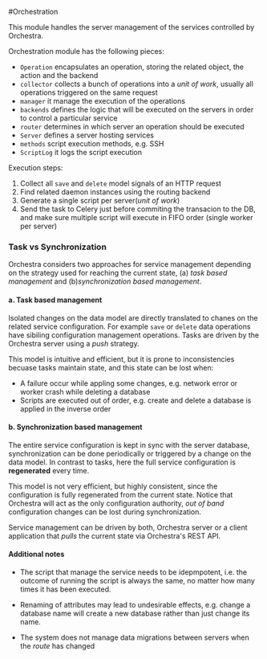 #Orchestration


This module handles the server management of the services controlled by Orchestra.

Orchestration module has the following pieces:

* `Operation` encapsulates an operation, storing the related object, the action and the backend
* `collector` collects a bunch of operations into a _unit of work_, usually all operations triggered on the same request
* `manager` it manage the execution of the operations
* `backends` defines the logic that will be executed on the servers in order to control a particular service
* `router` determines in which server an operation should be executed
* `Server` defines a server hosting services
* `methods` script execution methods, e.g. SSH
* `ScriptLog` it logs the script execution

Execution steps:

1. Collect all `save` and `delete` model signals of an HTTP request
2. Find related daemon instances using the routing backend
3. Generate a single script per server(_unit of work_)
4. Send the task to Celery just before commiting the transacion to the DB, and make sure multiple script will execute in FIFO order (single worker per server)


### Task vs Synchronization
Orchestra considers two approaches for service management depending on the strategy used for reaching the current state, (a) _task based management_ and (b)_synchronization based management_.


#### a. Task based management
Isolated changes on the data model are directly translated to chanes on the related service configuration. For example `save` or `delete` data operations have sibiling configuration management operations. Tasks are driven by the Orchestra server using a _push_ strategy.

This model is intuitive and efficient, but it is prone to inconsistencies becuase tasks maintain state, and this state can be lost when:
- A failure occur while appling some changes, e.g. network error or worker crash while deleting a database
- Scripts are executed out of order, e.g. create and delete a database is applied in the inverse order


#### b. Synchronization based management
The entire service configuration is kept in sync with the server database, synchronization can be done periodically or triggered by a change on the data model. In contrast to tasks, here the full service configuration is **regenerated** every time.

This model is not very efficient, but highly consistent, since the configuration is fully regenerated from the current state. Notice that Orchestra will act as the only configuration authority, _out of band_ configuration changes can be lost during synchronization.

Service management can be driven by both, Orchestra server or a client application that _pulls_ the current state via Orchestra's REST API.


#### Additional notes
* The script that manage the service needs to be idepmpotent, i.e. the outcome of running the script is always the same, no matter how many times it has been executed.

* Renaming of attributes may lead to undesirable effects, e.g. change a database name will create a new database rather than just change its name.

* The system does not manage data migrations between servers when the _route_ has changed

